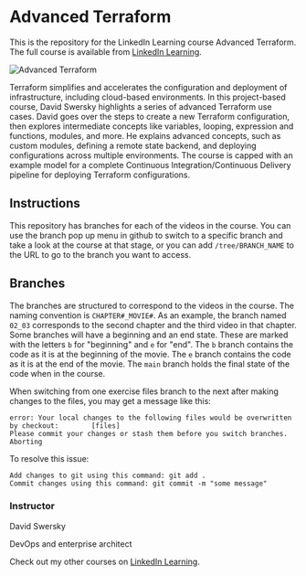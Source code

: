 
# Advanced Terraform
This is the repository for the LinkedIn Learning course Advanced Terraform. The full course is available from [LinkedIn Learning][lil-course-url].

![Advanced Terraform][lil-thumbnail-url] 

Terraform simplifies and accelerates the configuration and deployment of infrastructure, including cloud-based environments. In this project-based course, David Swersky highlights a series of advanced Terraform use cases. David goes over the steps to create a new Terraform configuration, then explores intermediate concepts like variables, looping, expression and functions, modules, and more. He explains advanced concepts, such as custom modules, defining a remote state backend, and deploying configurations across multiple environments. The course is capped with an example model for a complete Continuous Integration/Continuous Delivery pipeline for deploying Terraform configurations.

## Instructions
This repository has branches for each of the videos in the course. You can use the branch pop up menu in github to switch to a specific branch and take a look at the course at that stage, or you can add `/tree/BRANCH_NAME` to the URL to go to the branch you want to access.

## Branches
The branches are structured to correspond to the videos in the course. The naming convention is `CHAPTER#_MOVIE#`. As an example, the branch named `02_03` corresponds to the second chapter and the third video in that chapter. 
Some branches will have a beginning and an end state. These are marked with the letters `b` for "beginning" and `e` for "end". The `b` branch contains the code as it is at the beginning of the movie. The `e` branch contains the code as it is at the end of the movie. The `main` branch holds the final state of the code when in the course.

When switching from one exercise files branch to the next after making changes to the files, you may get a message like this:

    error: Your local changes to the following files would be overwritten by checkout:        [files]
    Please commit your changes or stash them before you switch branches.
    Aborting

To resolve this issue:
	
    Add changes to git using this command: git add .
	Commit changes using this command: git commit -m "some message"


### Instructor

David Swersky 
                            
DevOps and enterprise architect

                            

Check out my other courses on [LinkedIn Learning](https://www.linkedin.com/learning/instructors/david-swersky).

[lil-course-url]: https://www.linkedin.com/learning/advanced-terraform-18720794?dApp=59033956
[lil-thumbnail-url]: https://media.licdn.com/dms/image/C560DAQGfrjsVMJJlFg/learning-public-crop_675_1200/0/1673639139822?e=2147483647&v=beta&t=Po6XcY4t4DcIZ__O-16BY24eHt0MPhPODwJl90L1rs0
